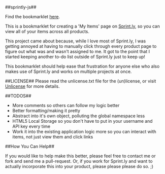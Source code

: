 ##sprintly-js##

Find the bookmarklet [here](http://epbdev.github.com/sprintly-js/readme.html).

This is a bookmarklet for creating a 'My Items' page on [Sprint.ly](http://sprint.ly), so you can view all of your items across all products.

This project came about because, while I love most of Sprint.ly, I was getting annoyed at having to manually click through every product page to figure out what was and wasn't assigned to me. It got to the point that I started keeping another to-do list outside of Sprint.ly just to keep up!

This bookmarklet should help ease that frustration for anyone else who also makes use of Sprint.ly and works on multiple projects at once.

##LICENSE##
Please read the unlicense.txt file for the (un)license, or visit [Unlicense](http://unlicense.org) for more details.

##TODOS##
* More comments so others can follow my logic better
* Better formatting/making it pretty
* Abstract into it's own object, polluting the global namespace less
* HTML5 Local Storage so you don't have to put in your username and API key every time
* Work it into the existing application logic more so you can interact with items, not just view them and click links

##How You Can Help##

If you would like to help make this better, please feel free to contact me or fork and send me a pull-request. Or, if you work for Sprint.ly and want to actually incorporate this into your product, please please please do so. ;)